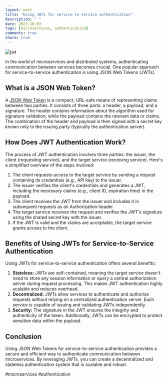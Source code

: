 ```yaml
---
layout: post
title: "Using JWTs for service-to-service authentication"
description: " "
date: 2023-10-03
tags: [microservices, authentication]
comments: true
share: true
---
```


![jwt](https://example.com/jwt-image.jpg)

In the world of microservices and distributed systems, authenticating communication between services becomes crucial. One popular approach for service-to-service authentication is using JSON Web Tokens (JWTs). 

## What is a JSON Web Token?

A [JSON Web Token](https://jwt.io/) is a compact, URL-safe means of representing claims between two parties. It consists of three parts: a header, a payload, and a signature. The header contains information about the algorithm used for signature validation, while the payload contains the relevant data or claims. The combination of the header and payload is then signed with a secret key known only to the issuing party (typically the authentication server).

## How Does JWT Authentication Work?

The process of JWT authentication involves three parties: the issuer, the client (requesting service), and the target service (receiving service). Here's a simplified overview of the steps involved:

1. The client requests access to the target service by sending a request containing its credentials (e.g., API key) to the issuer.
2. The issuer verifies the client's credentials and generates a JWT, including the necessary claims (e.g., client ID, expiration time) in the payload.
3. The client receives the JWT from the issuer and includes it in subsequent requests as an Authorization header.
4. The target service receives the request and verifies the JWT's signature using the shared secret key with the issuer.
5. If the JWT is valid and the claims are acceptable, the target service grants access to the client.

## Benefits of Using JWTs for Service-to-Service Authentication

Using JWTs for service-to-service authentication offers several benefits:

1. **Stateless:** JWTs are self-contained, meaning the target service doesn't need to store any session information or query a central authorization server during request processing. This makes JWT authentication highly scalable and reduces overhead.
2. **Decentralized:** JWTs allow services to authenticate and authorize requests without relying on a centralized authentication server. Each service is capable of issuing and validating JWTs independently.
3. **Security:** The signature in the JWT ensures the integrity and authenticity of the token. Additionally, JWTs can be encrypted to protect sensitive data within the payload.

## Conclusion

Using JSON Web Tokens for service-to-service authentication provides a secure and efficient way to authenticate communication between microservices. By leveraging JWTs, you can create a decentralized and stateless authentication system that is scalable and robust.

#microservices #authentication